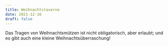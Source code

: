 ```yaml
---
title: Weihnachtstaverne
date: 2021-12-16
draft: false
---
```

Das Tragen von Weihnachtsmützen ist nicht obligatorisch, aber erlaubt; und es gibt auch eine kleine Weihnachtsüberraschung!

